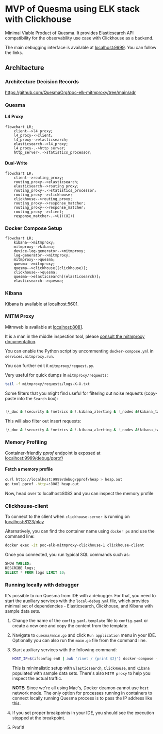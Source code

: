 # MVP of Quesma using ELK stack with Clickhouse

Minimal Viable Product of Quesma. It provides Elasticsearch API compatibility for the observability use case
with Clickhouse as a backend.

The main debugging interface is available at [localhost:9999](http://localhost:9999). You can follow the links.

## Architecture

### Architecture Decision Records

https://github.com/QuesmaOrg/poc-elk-mitmproxy/tree/main/adr

### Quesma

#### L4 Proxy

```mermaid
flowchart LR;
    client-->l4_proxy;
    l4_proxy-->client;
    l4_proxy-->elasticsearch;
    elasticsearch-->l4_proxy;
    l4_proxy-.->http_server;
    http_server-.->statistics_processor;
```

#### Dual-Write

```mermaid
flowchart LR;
    client-->routing_proxy;
    routing_proxy-->elasticsearch;
    elasticsearch-->routing_proxy;
    routing_proxy-.->statistics_processor;
    routing_proxy-->clickhouse;
    clickhouse-->routing_proxy;
    routing_proxy-->response_matcher;
    routing_proxy-->response_matcher;
    routing_proxy-->client;
    response_matcher-.->UI((UI))
```

### Docker Compose Setup

```mermaid
flowchart LR;
    kibana-->mitmproxy;
    mitmproxy-->kibana;
    device-log-generator-->mitmproxy;
    log-generator-->mitmproxy;
    mitmproxy-->quesma;
    quesma-->mitmproxy;
    quesma-->clickhouse[(clickhouse)];
    clickhouse-->quesma;
    quesma-->elasticsearch[(elasticsearch)];
    elasticsearch-->quesma;
```

### Kibana

Kibana is available at [localhost:5601](http://localhost:5601/app/observability-log-explorer/).

### MITM Proxy
Mitmweb is available at [localhost:8081](http://localhost:8081).

It is a man in the middle inspection tool, please [consult the mitmproxy documentation](https://docs.mitmproxy.org/stable/).

You can enable the Python script by uncommenting `docker-compose.yml` in `services.mitmproxy.run`.

You can further edit it `mitmproxy/request.py`.

Very useful for quick dumps in `mitmproxy/requests`:
```bash
tail -f mitmproxy/requests/logs-X-X.txt
```

Some filters that you might find useful for filtering out noise requests (copy-paste into the `Search` box):
```bash

!/_doc & !security & !metrics & !.kibana_alerting & !_nodes &!kibana_task_manager & !_pit & !_monitoring & !_xpack & !.reporting & !.kibana & !heartbeat & !_aliases & !_field_caps & !_license & !.logs-endpoint & !.fleet- & !traces & !_cluster & !_resolve & !_mapping & !logs-cloud & !.monitoring & !.ds-risk
```
This will also filter out insert requests:
```bash
!/_doc & !security & !metrics & !.kibana_alerting & !_nodes &!kibana_task_manager & !_pit & !_monitoring & !_xpack & !.reporting & !.kibana & !heartbeat & !_aliases & !_field_caps & !_license & !.logs-endpoint & !.fleet- & !traces & !_cluster & !_resolve & !_mapping & !logs-cloud & !.monitoring & !.ds-risk & !_bulk
```

### Memory Profiling
Container-friendly _pprof_ endpoint is exposed at [localhost:9999/debug/pprof/](http://localhost:9999/debug/pprof/)

#### Fetch a memory profile

```bash
curl http://localhost:9999/debug/pprof/heap > heap.out
go tool pprof -http=:8082 heap.out 
````

Now, head over to localhost:8082 and you can inspect the memory profile

### Clickhouse-client
To connect to the client when `clickhouse-server` is running on [localhost:8123/play](http://localhost:8123/play)

Alternatively, you can find the container name using `docker ps` and use the command line:

```bash
docker exec -it poc-elk-mitmproxy-clickhouse-1 clickhouse-client
```

Once you connected, you run typical SQL commands such as:
```sql
SHOW TABLES;
DESCRIBE logs;
SELECT * FROM logs LIMIT 10;
```


### Running locally with debugger

It's possible to run Quesma from IDE with a debugger. For that, you need to start the auxiliary services with the `local-debug.yml` file,
which provides minimal set of dependencies - Elasticsearch, Clickhouse, and Kibana with sample data sets.

1. Change the name of the `config.yaml.template` file to `config.yaml` or create a new one and copy the content from the template.
2. Navigate to `quesma/main.go` and click `Run application` menu in your IDE. Optionally you can also run the `main.go` file from the command line.
3. Start auxiliary services with the following command:
    ```bash
    HOST_IP=$(ifconfig en0 | awk '/inet / {print $2}') docker-compose -f docker/local-debug.yml up
    ```
   This is minimalistic setup with `Elasticsearch`, `ClickHouse`, and `Kibana` populated with sample data sets.
   There's also `MITM proxy` to help you inspect the actual traffic.

   **NOTE:** Since we're all using Mac's, Docker deamon cannot use `host` network mode. The only option for processes running
   in containers to connect locally running Quesma process is to pass the IP address like this.
4. If you set proper breakpoints in your IDE, you should see the execution stopped at the breakpoint.
5. Profit!
